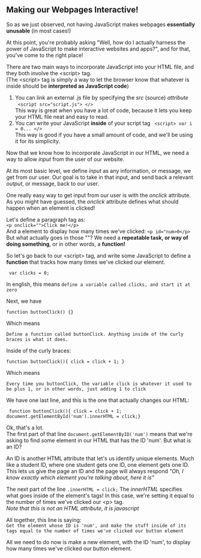 ## Making our Webpages Interactive! 

So as we just observed, not having JavaScript makes webpages **essentially unusable** (in most cases!)
  
At this point, you're probably asking "Well, how do I actually harness the power of JavaScript to make interactive websites and apps?", and for that, you've come to the right place!  

There are two main ways to incorporate JavaScript into your HTML file, and they both involve the \<script> tag.  
(The \<script> tag is simply a way to let the browser know that whatever is inside should be **interpreted as JavaScript code**) 

1. You can link an external .js file by specifying the *src* (source) *attribute*  
``` <script src="script.js"> </>```  
This way is great when you have a lot of code, because it lets you keep your HTML file neat and easy to read. 
2. You can write your JavaScript **inside** of your script tag
``` <script> var i = 0... </>```  
This way is good if you have a small amount of code, and we'll be using it for its simplicity. 

Now that we know how to incorporate JavaScript in our HTML, we need a way to allow *input* from the user of our website.  
  
At its most basic level, we define *input* as any information, or message,  we get from our user. Our goal is to take in that input, and send back a relevant *output*, or message, back to our user.  

One really easy way to get input from our user is with the *onclick* attribute. As you might have guessed, the *onclick* attribute defines what should happen when an element is clicked!  

Let's define a paragraph tag as:  
```<p onclick="">Click me!</p>```  
And a element to display how many times we've clicked:
```<p id="num>0</p>```
But what actually goes in those ""? We need a **repeatable task, or way of doing something**, or in other words, a **function!**  

So let's go back to our \<script> tag, and write some JavaScript to define a **function** that tracks how many times we've clicked our element. 

``` var clicks = 0;```

In english, this means 
```define a variable called clicks, and start it at zero```  

Next, we have

```function buttonClick() {}```

Which means 

```Define a function called buttonClick. Anything inside of the curly braces is what it does.```

Inside of the curly braces:  
 
```function buttonClick(){ click = click + 1; }```

Which means  

```Every time you buttonClick, the variable click is whatever it used to be plus 1, or in other words, just adding 1 to click```  

We have one last line, and this is the one that actually changes our HTML:  

``` function buttonClick(){ click = click + 1;    document.getElementById('num').innerHTML = click;}```

Ok, that's a lot.  
The first part of that line ```document.getElementByID('num')``` means that we're asking to find some element in our HTML that has the ID 'num'. But what is an ID?  

An ID is another HTML attribute that let's us identify unique elements. Much like a student ID, where one student gets one ID, one element gets one ID.  
This lets us give the page an ID and the page will always respond *"Oh, I know exactly which element you're talking about, here it is"*  

The next part of the line ```.innerHTML = click;``` 
The *innerHTML* specifies what goes inside of the element's tags! In this case, we're setting it equal to the number of times we've clicked our \<p> tag.  
*Note that this is not an HTML attribute, it is javascript*  

All together, this line is saying:  
```Get the element whose ID is 'num', and make the stuff inside of its tags equal to the number of times we've clicked our button element```

All we need to do now is make a new element, with the ID 'num', to display how many times we've clicked our button element. 

